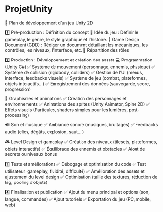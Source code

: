 # ProjetUnity

📌 Plan de développement d’un jeu Unity 2D

1️⃣ Pré-production : Définition du concept
🔹 Idée du jeu : Définir le gameplay, le genre, le style graphique et l’histoire.
🔹 Game Design Document (GDD) : Rédiger un document détaillant les mécaniques, les contrôles, les niveaux, l’interface, etc.
🔹 Répartition des rôles

2️⃣ Production : Développement et création des assets
💻 Programmation (Unity C#)
✅ Système de mouvement (personnage, ennemis, physique)
✅ Système de collision (rigidbody, colliders)
✅ Gestion de l’UI (menus, interface, feedbacks visuels)
✅ Système de jeu (combat, plateformes, objets interactifs…)
✅ Enregistrement des données (sauvegarde, score, progression)

🎨 Graphismes et animations
✅ Création des personnages et environnements
✅ Animations des sprites (Unity Animator, Spine 2D)
✅ Effets visuels (Particules, shaders simples pour les lumières, post-processing)

🔊 Son et musique
✅ Ambiance sonore (musiques, bruitages)
✅ Feedbacks audio (clics, dégâts, explosion, saut… )

🎮 Level Design et gameplay
✅ Création des niveaux (tilesets, plateformes, objets interactifs)
✅ Équilibrage des ennemis et obstacles
✅ Ajout de secrets ou niveaux bonus

3️⃣ Tests et améliorations
✅ Débogage et optimisation du code
✅ Test utilisateur (gameplay, fluidité, difficulté)
✅ Amélioration des assets et ajustement du level design
✅ Optimisation (taille des textures, réduction de lag, pooling d’objets)

4️⃣ Finalisation et publication
✅ Ajout du menu principal et options (son, langue, commandes)
✅ Ajout tutoriels
✅ Exportation du jeu (PC, mobile, web)
